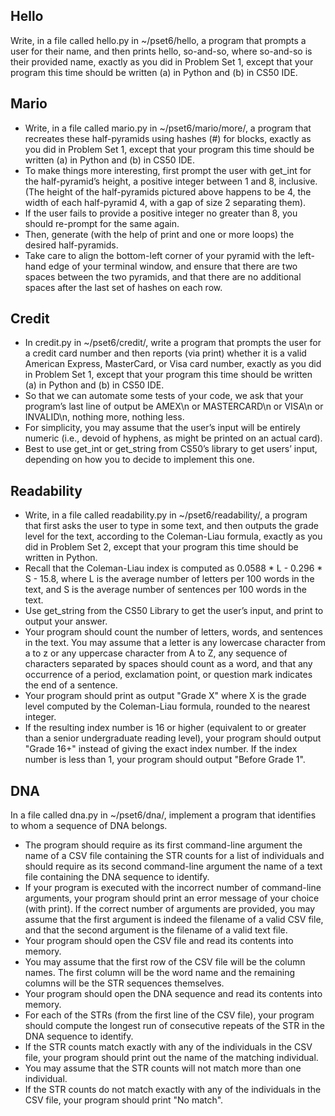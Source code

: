 ## Hello

Write, in a file called hello.py in ~/pset6/hello, a program that prompts a user for their name, and then prints hello, so-and-so, where so-and-so is their provided name, exactly as you did in Problem Set 1, except that your program this time should be written (a) in Python and (b) in CS50 IDE.

## Mario

- Write, in a file called mario.py in ~/pset6/mario/more/, a program that recreates these half-pyramids using hashes (#) for blocks, exactly as you did in Problem Set 1, except that your program this time should be written (a) in Python and (b) in CS50 IDE.
- To make things more interesting, first prompt the user with get_int for the half-pyramid’s height, a positive integer between 1 and 8, inclusive. (The height of the half-pyramids pictured above happens to be 4, the width of each half-pyramid 4, with a gap of size 2 separating them).
- If the user fails to provide a positive integer no greater than 8, you should re-prompt for the same again.
- Then, generate (with the help of print and one or more loops) the desired half-pyramids.
- Take care to align the bottom-left corner of your pyramid with the left-hand edge of your terminal window, and ensure that there are two spaces between the two pyramids, and that there are no additional spaces after the last set of hashes on each row.

## Credit

- In credit.py in ~/pset6/credit/, write a program that prompts the user for a credit card number and then reports (via print) whether it is a valid American Express, MasterCard, or Visa card number, exactly as you did in Problem Set 1, except that your program this time should be written (a) in Python and (b) in CS50 IDE.
- So that we can automate some tests of your code, we ask that your program’s last line of output be AMEX\n or MASTERCARD\n or VISA\n or INVALID\n, nothing more, nothing less.
- For simplicity, you may assume that the user’s input will be entirely numeric (i.e., devoid of hyphens, as might be printed on an actual card).
- Best to use get_int or get_string from CS50’s library to get users’ input, depending on how you to decide to implement this one.

## Readability

- Write, in a file called readability.py in ~/pset6/readability/, a program that first asks the user to type in some text, and then outputs the grade level for the text, according to the Coleman-Liau formula, exactly as you did in Problem Set 2, except that your program this time should be written in Python.
 - Recall that the Coleman-Liau index is computed as 0.0588 * L - 0.296 * S - 15.8, where L is the average number of letters per 100 words in the text, and S is the average number of sentences per 100 words in the text.
- Use get_string from the CS50 Library to get the user’s input, and print to output your answer.
- Your program should count the number of letters, words, and sentences in the text. You may assume that a letter is any lowercase character from a to z or any uppercase character from A to Z, any sequence of characters separated by spaces should count as a word, and that any occurrence of a period, exclamation point, or question mark indicates the end of a sentence.
- Your program should print as output "Grade X" where X is the grade level computed by the Coleman-Liau formula, rounded to the nearest integer.
- If the resulting index number is 16 or higher (equivalent to or greater than a senior undergraduate reading level), your program should output "Grade 16+" instead of giving the exact index number. If the index number is less than 1, your program should output "Before Grade 1".

## DNA

In a file called dna.py in ~/pset6/dna/, implement a program that identifies to whom a sequence of DNA belongs.

- The program should require as its first command-line argument the name of a CSV file containing the STR counts for a list of individuals and should require as its second command-line argument the name of a text file containing the DNA sequence to identify.
 - If your program is executed with the incorrect number of command-line arguments, your program should print an error message of your choice (with print). If the correct number of arguments are provided, you may assume that the first argument is indeed the filename of a valid CSV file, and that the second argument is the filename of a valid text file.
- Your program should open the CSV file and read its contents into memory.
 - You may assume that the first row of the CSV file will be the column names. The first column will be the word name and the remaining columns will be the STR sequences themselves.
- Your program should open the DNA sequence and read its contents into memory.
- For each of the STRs (from the first line of the CSV file), your program should compute the longest run of consecutive repeats of the STR in the DNA sequence to identify.
- If the STR counts match exactly with any of the individuals in the CSV file, your program should print out the name of the matching individual.
 - You may assume that the STR counts will not match more than one individual.
 - If the STR counts do not match exactly with any of the individuals in the CSV file, your program should print "No match".